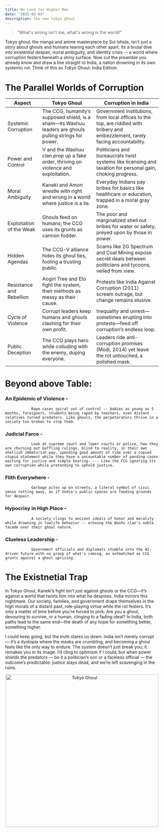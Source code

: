 ```yaml
---
title: No Land for Higher Man
date: "2025-03-03"
description: the new tokyo ghoul
---
```


> "What's wrong isn't me, what's wrong is the world!"

Tokyo ghoul, the manga and anime masterpiece by Sui Ishida, isn't just a story about ghouls and humans tearing each other apart. Its a brutal dive into existential despair, moral ambiguity, and identity crisis -- a world where corruption festers beneath a shiny surface. 
Now cut the preamble you already know and draw a line straight to India, a nation drowning in its own systemic rot. Think of this as Tokyo Ghoul: India Edition.  


# The Parallel Worlds of Corruption

| Aspect               | Tokyo Ghoul                                                                                           | Corruption in India                                                                                   |
|----------------------|------------------------------------------------------------------------------------------------------|------------------------------------------------------------------------------------------------------|
| Systemic Corruption  | The CCG, humanity’s supposed shield, is a sham—its Washuu leaders are ghouls pulling strings for power. | Government institutions, from local offices to the top, are riddled with bribery and embezzlement, rarely facing accountability. |
| Power and Control    | V and the Washuu clan prop up a fake order, thriving on violence and exploitation.                    | Politicians and bureaucrats twist systems like licensing and taxation for personal gain, choking progress. |
| Moral Ambiguity      | Kaneki and Amon wrestle with right and wrong in a world where justice is a lie.                       | Everyday Indians pay bribes for basics like healthcare or education, trapped in a moral gray zone.   |
| Exploitation of the Weak | Ghouls feed on humans; the CCG uses its grunts as cannon fodder.                                   | The poor and marginalized shell out bribes for water or safety, preyed upon by those in power.       |
| Hidden Agendas       | The CCG-V alliance hides its ghoul ties, fooling a trusting public.                                   | Scams like 2G Spectrum and Coal Mining expose secret deals between politicians and tycoons, veiled from view. |
| Resistance and Rebellion | Aogiri Tree and Eto fight the system, their methods as messy as their cause.                      | Protests like India Against Corruption (2011) scream outrage, but change remains elusive.            |
| Cycle of Violence    | Corrupt leaders keep humans and ghouls clashing for their own profit.                                 | Inequality and unrest—sometimes erupting into protests—feed off corruption’s endless loop.          |
| Public Deception     | The CCG plays hero while colluding with the enemy, duping everyone.                                   | Leaders ride anti-corruption promises (Modi, 2014) yet leave the rot untouched, a polished mask.     |

# Beyond above Table: 

### An Epidemic of Violence -
                Rape cases spiral out of control -- babies as young as 5 months, foreigners, students being raped by teachers, even distant relatives turned predators. Like ghouls, the perpeterators thrive in a society too broken to stop them.

### Judicial Farce - 
                Look at supreme court and lower courts or police, how they are churning out baffling rulings, blind to reality, in their own shellish immaturish way, spending good amount of time over a copied stupid statement while they have a uncountable number of pending cases waiting for justice and simple hearing. --- Like the CCG ignoring its own corruption while pretending to uphold justice. 

### Flith Everywhere - 
                Garbage piles up on streets, a literal symbol of civic sense rotting away, as if India's public spaces are feeding grounds for despair.

### Hypocrisy in High Place - 
                A society clings to ancient ideals of honor and morality while drowning in lowlife behavior -- echoing the Washu clan's noble facade over their ghoul nature.

### Clueless Leadership - 
                Government officials and diplomats stumble into the AI-driven future with no grasp of what's coming, as outmatched as CCG grunts against a ghoul uprising. 

# The Existnetial Trap 

In Tokyo Ghoul, Kaneki’s fight isn’t just against ghouls or the CCG—it’s against a world that twists him into what he despises. India mirrors this nightmare. Our society, families, and government drape themselves in the high morals of a distant past, role-playing virtue while the rot festers. It’s only a matter of time before you’re forced to pick: Are you a ghoul, devouring to survive, or a human, clinging to a fading ideal? 
In India, both paths lead to the same end—the death of any hope for something better, something higher.

I could keep going, but the truth stares us down. India isn’t merely corrupt — it’s a dystopia where the masks are crumbling, and becoming a ghoul feels like the only way to endure. The system doesn’t just break you; it remakes you in its image. I’d cling to optimism if I could, but when power shields the predators — be it a politician’s son or a faceless official — the outcome’s predictable: justice stays dead, and we’re left scavenging in the ruins.


<div style="text-align: center;">
  <img src="https://i.pinimg.com/736x/c6/d0/fa/c6d0faf4f302df6a230f58b42dba50b3.jpg" alt="Tokyo Ghoul" width="500">
</div>

